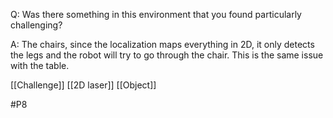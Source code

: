 Q: Was there something in this environment that you found particularly challenging?

A: The chairs, since the localization maps everything in 2D, it only detects the legs and the robot will try to go through the chair. This is the same issue with the table.

[[Challenge]]
[[2D laser]]
[[Object]]

#P8 